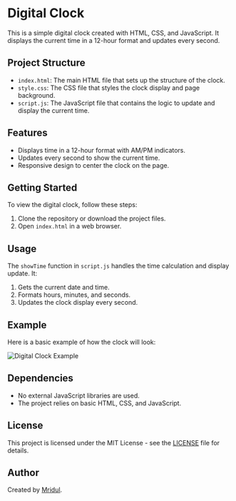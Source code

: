 # Digital Clock

This is a simple digital clock created with HTML, CSS, and JavaScript. It displays the current time in a 12-hour format and updates every second.

## Project Structure

- `index.html`: The main HTML file that sets up the structure of the clock.
- `style.css`: The CSS file that styles the clock display and page background.
- `script.js`: The JavaScript file that contains the logic to update and display the current time.

## Features

- Displays time in a 12-hour format with AM/PM indicators.
- Updates every second to show the current time.
- Responsive design to center the clock on the page.

## Getting Started

To view the digital clock, follow these steps:

1. Clone the repository or download the project files.
2. Open `index.html` in a web browser.

## Usage

The `showTime` function in `script.js` handles the time calculation and display update. It:

1. Gets the current date and time.
2. Formats hours, minutes, and seconds.
3. Updates the clock display every second.

## Example

Here is a basic example of how the clock will look:

![Digital Clock Example](https://via.placeholder.com/300x100.png?text=Digital+Clock)

## Dependencies

- No external JavaScript libraries are used.
- The project relies on basic HTML, CSS, and JavaScript.

## License

This project is licensed under the MIT License - see the [LICENSE](LICENSE) file for details.

## Author

Created by [Mridul]([https://github.com/your-username](https://mridul9a.github.io/Digital-Clock/)).

